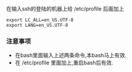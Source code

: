 在输入ssh的登陆的机器上给 /etc/profile 后面加上
```
export LC_ALL=en_US.UTF-8
export LANG=en_US.UTF-8
```

### 注意事项
* 在bash里面输入上述两条命令,本bash马上有效.
* 在 /etc/profile 里面加上,重启bash后有效.
